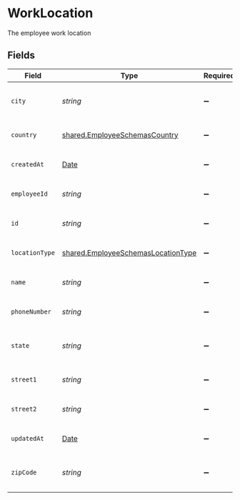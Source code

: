 # WorkLocation

The employee work location


## Fields

| Field                                                                                           | Type                                                                                            | Required                                                                                        | Description                                                                                     | Example                                                                                         |
| ----------------------------------------------------------------------------------------------- | ----------------------------------------------------------------------------------------------- | ----------------------------------------------------------------------------------------------- | ----------------------------------------------------------------------------------------------- | ----------------------------------------------------------------------------------------------- |
| `city`                                                                                          | *string*                                                                                        | :heavy_minus_sign:                                                                              | The city where the location is situated                                                         | Grantham                                                                                        |
| `country`                                                                                       | [shared.EmployeeSchemasCountry](../../../sdk/models/shared/employeeschemascountry.md)           | :heavy_minus_sign:                                                                              | The country code                                                                                |                                                                                                 |
| `createdAt`                                                                                     | [Date](https://developer.mozilla.org/en-US/docs/Web/JavaScript/Reference/Global_Objects/Date)   | :heavy_minus_sign:                                                                              | The created_at date                                                                             | 2021-01-01T01:01:01.000Z                                                                        |
| `employeeId`                                                                                    | *string*                                                                                        | :heavy_minus_sign:                                                                              | The employee ID                                                                                 | 1687-3                                                                                          |
| `id`                                                                                            | *string*                                                                                        | :heavy_minus_sign:                                                                              | The unique ID of the location                                                                   | 123456                                                                                          |
| `locationType`                                                                                  | [shared.EmployeeSchemasLocationType](../../../sdk/models/shared/employeeschemaslocationtype.md) | :heavy_minus_sign:                                                                              | The location type                                                                               | work                                                                                            |
| `name`                                                                                          | *string*                                                                                        | :heavy_minus_sign:                                                                              | The name of the location                                                                        | Woolsthorpe Manor                                                                               |
| `phoneNumber`                                                                                   | *string*                                                                                        | :heavy_minus_sign:                                                                              | The phone number of the location                                                                | +44 1476 860 364                                                                                |
| `state`                                                                                         | *string*                                                                                        | :heavy_minus_sign:                                                                              | The state where the location is situated                                                        | Lincolnshire                                                                                    |
| `street1`                                                                                       | *string*                                                                                        | :heavy_minus_sign:                                                                              | The first line of the address                                                                   | Water Lane                                                                                      |
| `street2`                                                                                       | *string*                                                                                        | :heavy_minus_sign:                                                                              | The second line of the address                                                                  | Woolsthorpe by Colsterworth                                                                     |
| `updatedAt`                                                                                     | [Date](https://developer.mozilla.org/en-US/docs/Web/JavaScript/Reference/Global_Objects/Date)   | :heavy_minus_sign:                                                                              | The updated_at date                                                                             | 2021-01-01T01:01:01.000Z                                                                        |
| `zipCode`                                                                                       | *string*                                                                                        | :heavy_minus_sign:                                                                              | The ZIP code/Postal code of the location                                                        | NG33 5NR                                                                                        |